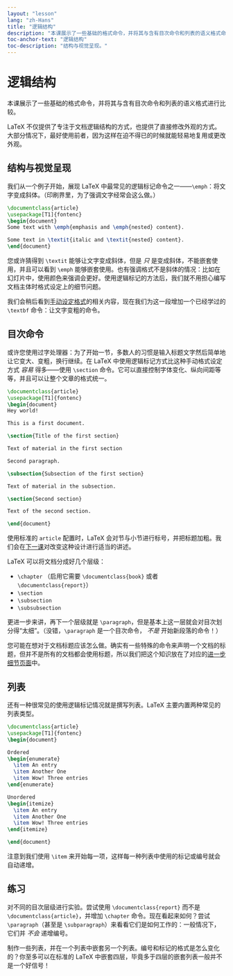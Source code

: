 ```yaml
---
layout: "lesson"
lang: "zh-Hans"
title: "逻辑结构"
description: "本课展示了一些基础的格式命令，并将其与含有目次命令和列表的语义格式命令进行比较。"
toc-anchor-text: "逻辑结构"
toc-description: "结构与视觉呈现。"
---
```


# 逻辑结构

<span
  class="summary">本课展示了一些基础的格式命令，并将其与含有目次命令和列表的语义格式进行比较。</span>

LaTeX 不仅提供了专注于文档逻辑结构的方式，也提供了直接修改外观的方式。大部分情况下，最好使用前者，因为这样在迫不得已的时候就能轻易地复用或更改外观。

## 结构与视觉呈现

我们从一个例子开始，展现 LaTeX 中最常见的逻辑标记命令之一——`\emph`：将文字变成斜体。（印刷界里，为了强调文字经常会这么做。）

```latex
\documentclass{article}
\usepackage[T1]{fontenc}
\begin{document}
Some text with \emph{emphasis and \emph{nested} content}.

Some text in \textit{italic and \textit{nested} content}.
\end{document}
```

您或许猜得到 `\textit` 能够让文字变成斜体，但是 _只_ 是变成斜体，不能嵌套使用，并且可以看到 `\emph` 能够嵌套使用。也有强调格式不是斜体的情况：比如在幻灯片中，使用颜色来强调会更好。使用逻辑标记的方法后，我们就不用担心编写文档主体时格式设定上的细节问题。

我们会稍后看到[手动设定格式](lesson-11)的相关内容，现在我们为这一段增加一个已经学过的 `\textbf` 命令：让文字变粗的命令。

## 目次命令

或许您使用过字处理器：为了开始一节，多数人的习惯是输入标题文字然后简单地让它变大、变粗，换行继续。在 LaTeX 中使用逻辑标记方式比这种手动格式设定方式 _容易_ 得多——使用 `\section` 命令。它可以直接控制字体变化、纵向间距等等，并且可以让整个文章的格式统一。

```latex
\documentclass{article}
\usepackage[T1]{fontenc}
\begin{document}
Hey world!

This is a first document.

\section{Title of the first section}

Text of material in the first section

Second paragraph.

\subsection{Subsection of the first section}

Text of material in the subsection.

\section{Second section}

Text of the second section.

\end{document}
```

使用标准的 `article` 配置时，LaTeX 会对节与小节进行标号，并把标题加粗。我们会在[下一课](lesson-05)对改变这种设计进行适当的讲述。

LaTeX 可以将文档分成好几个层级：

- `\chapter` （启用它需要 `\documentclass{book}` 或者
  `\documentclass{report}`）
- `\section`
- `\subsection`
- `\subsubsection`

更进一步来讲，再下一个层级就是 `\paragraph`，但是基本上这一层就会对目次划分得“太细”。（没错，`\paragraph` 是一个目次命令， _不是_ 开始新段落的命令！）

您可能在想对于文档标题应该怎么做。确实有一些特殊的命令来声明一个文档的标题，但并不是所有的文档都会使用标题，所以我们把这个知识放在了对应的[进一步细节页面](lesson-04)中。

## 列表

还有一种很常见的使用逻辑标记情况就是撰写列表。LaTeX 主要内置两种常见的列表类型。

```latex
\documentclass{article}
\usepackage[T1]{fontenc}
\begin{document}

Ordered
\begin{enumerate}
  \item An entry
  \item Another One
  \item Wow! Three entries
\end{enumerate}

Unordered
\begin{itemize}
  \item An entry
  \item Another One
  \item Wow! Three entries
\end{itemize}

\end{document}
```

注意到我们使用 `\item` 来开始每一项，这样每一种列表中使用的标记或编号就会自动递增。

## 练习

对不同的目次层级进行实验。尝试使用 `\documentclass{report}` 而不是 `\documentclass{article}`，并增加 `\chapter` 命令。现在看起来如何？尝试 `\paragraph`（甚至是 `\subparagraph`）来看看它们是如何工作的：一般情况下，它们并 _不会_ 递增编号。

制作一些列表，并在一个列表中嵌套另一个列表。编号和标记的格式是怎么变化的？你至多可以在标准的 LaTeX 中嵌套四层，毕竟多于四层的嵌套列表一般并不是一个好信号！